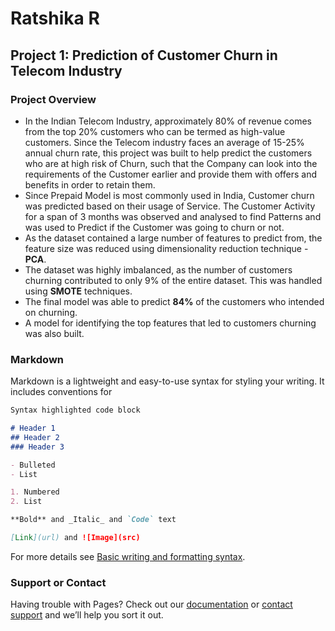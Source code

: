 # Ratshika R

## Project 1: Prediction of Customer Churn in Telecom Industry

### Project Overview
- In the Indian Telecom Industry, approximately 80% of revenue comes from the top 20% customers who can be termed as high-value customers. Since the Telecom industry faces  an average of 15-25% annual churn rate, this project was built to help predict the customers who are at high risk of Churn, such that the Company can look into the requirements of the Customer earlier and provide them with offers and benefits in order to retain them.
- Since Prepaid Model is most commonly used in India, Customer churn was predicted based on their usage of Service. The Customer Activity for a span of 3 months was observed and analysed to find Patterns and was used to Predict if the Customer was going to churn or not.
- As the dataset contained a large number of features to predict from, the feature size was reduced using dimensionality reduction technique - **PCA**.
- The dataset was highly imbalanced, as the number of customers churning contributed to only 9% of the entire dataset. This was handled using **SMOTE** techniques.
- The final model was able to predict **84%** of the customers who intended on churning.
- A model for identifying the top features that led to customers churning was also built.

### Markdown

Markdown is a lightweight and easy-to-use syntax for styling your writing. It includes conventions for

```markdown
Syntax highlighted code block

# Header 1
## Header 2
### Header 3

- Bulleted
- List

1. Numbered
2. List

**Bold** and _Italic_ and `Code` text

[Link](url) and ![Image](src)
```

For more details see [Basic writing and formatting syntax](https://docs.github.com/en/github/writing-on-github/getting-started-with-writing-and-formatting-on-github/basic-writing-and-formatting-syntax).

### Support or Contact

Having trouble with Pages? Check out our [documentation](https://docs.github.com/categories/github-pages-basics/) or [contact support](https://support.github.com/contact) and we’ll help you sort it out.

